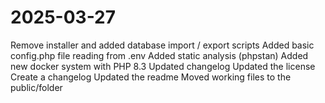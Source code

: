 # 2025-03-27

Remove installer and added database import / export scripts
Added basic config.php file reading from .env
Added static analysis (phpstan)
Added new docker system with PHP 8.3
Updated changelog
Updated the license
Create a changelog
Updated the readme
Moved working files to the public/folder
